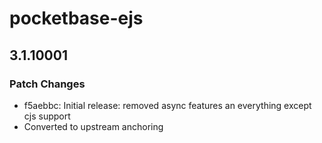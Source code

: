 # pocketbase-ejs

## 3.1.10001

### Patch Changes

- f5aebbc: Initial release: removed async features an everything except cjs support
- Converted to upstream anchoring
